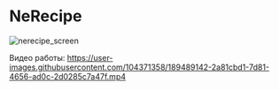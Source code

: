 # NeRecipe
![nerecipe_screen](https://user-images.githubusercontent.com/104371358/189489021-f185d815-30a2-43c4-91dc-a58d2ed7aaab.png)

Видео работы:
https://user-images.githubusercontent.com/104371358/189489142-2a81cbd1-7d81-4656-ad0c-2d0285c7a47f.mp4

